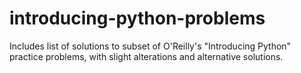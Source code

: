 # introducing-python-problems
Includes list of solutions to subset of O'Reilly's "Introducing Python" practice problems, with slight alterations and alternative solutions.
